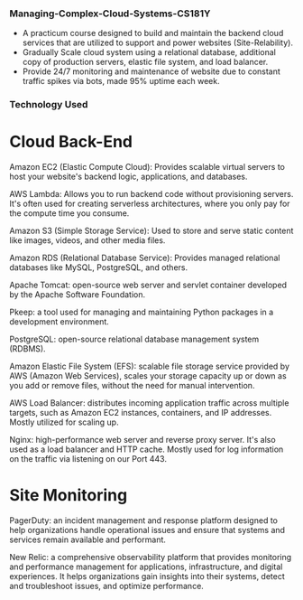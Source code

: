 ### Managing-Complex-Cloud-Systems-CS181Y
+ A practicum course designed to build and maintain the backend cloud services that are utilized to support and power websites (Site-Relability).
+ Gradually Scale cloud system using a relational database, additional copy of production servers, elastic file system, and load balancer.
+ Provide 24/7 monitoring and maintenance of website due to constant traffic spikes via bots, made 95% uptime each week.

### Technology Used

# Cloud Back-End

Amazon EC2 (Elastic Compute Cloud): Provides scalable virtual servers to host your website's backend logic, applications, and databases.

AWS Lambda: Allows you to run backend code without provisioning servers. It's often used for creating serverless architectures, where you only pay for the compute time you consume.

Amazon S3 (Simple Storage Service): Used to store and serve static content like images, videos, and other media files.

Amazon RDS (Relational Database Service): Provides managed relational databases like MySQL, PostgreSQL, and others.

Apache Tomcat: open-source web server and servlet container developed by the Apache Software Foundation.

Pkeep: a tool used for managing and maintaining Python packages in a development environment.

PostgreSQL: open-source relational database management system (RDBMS).

Amazon Elastic File System (EFS): scalable file storage service provided by AWS (Amazon Web Services),  scales your storage capacity up or down as you add or remove files, without the need for manual intervention.

AWS Load Balancer: distributes incoming application traffic across multiple targets, such as Amazon EC2 instances, containers, and IP addresses. Mostly utilized for scaling up.

Nginx: high-performance web server and reverse proxy server. It's also used as a load balancer and HTTP cache. Mostly used for log information on the traffic via listening on our Port 443.

# Site Monitoring

PagerDuty: an incident management and response platform designed to help organizations handle operational issues and ensure that systems and services remain available and performant. 

New Relic: a comprehensive observability platform that provides monitoring and performance management for applications, infrastructure, and digital experiences. It helps organizations gain insights into their systems, detect and troubleshoot issues, and optimize performance. 












